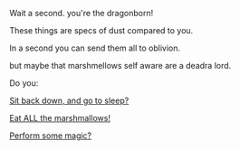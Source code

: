 Wait a second. you're the dragonborn! 

These things are specs of dust compared to you. 

In a second you can send them all to oblivion.

but maybe that marshmellows self aware are a deadra lord.

Do you: 

[Sit back down, and go to sleep?](../sleep/more-sleep/more-sleep.md)

[Eat ALL the marshmallows!](../count-the-marshmellows/eat-all-the-marshmellows/eat-all-the-marshmellows.md)

[Perform some magic?](../magic/magic.md)
